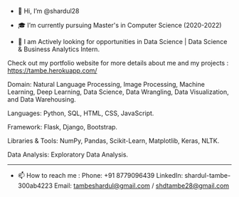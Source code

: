 - 👋 Hi, I’m @shardul28

- 🎓 I’m currently pursuing Master's in Computer Science (2020-2022)

- 👊 I am Actively looking for opportunities in Data Science | Data Science & Business Analytics Intern.

Check out my portfolio website for more details about me and my projects : https://tambe.herokuapp.com/

Domain: Natural Language Processing, Image Processing, Machine Learning, Deep Learning, Data Science, Data Wrangling, Data Visualization, and Data Warehousing.

Languages: Python, SQL, HTML, CSS, JavaScript.

Framework: Flask, Django, Bootstrap.

Libraries & Tools: NumPy, Pandas, Scikit-Learn, Matplotlib, Keras, NLTK.

Data Analysis: Exploratory Data Analysis.

-----------------------------------------------------------------------------------------------------------------
- 📫 How to reach me :
 Phone: +91 8779096439
 LinkedIn: shardul-tambe-300ab4223
 Email: tambeshardul@gmail.com / shdtambe28@gmail.com
